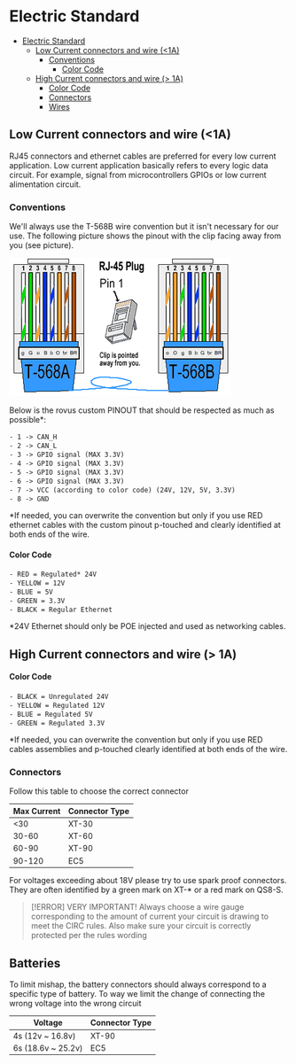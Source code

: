 # Electric Standard

- [Electric Standard](#electric-standard)
  - [Low Current connectors and wire (\<1A)](#low-current-connectors-and-wire-1a)
    - [Conventions](#conventions)
      - [Color Code](#color-code)
  - [High Current connectors and wire (\> 1A)](#high-current-connectors-and-wire--1a)
    - [Color Code](#color-code-1)
    - [Connectors](#connectors)
    - [Wires](#wires)

## Low Current connectors and wire (<1A)

RJ45 connectors and ethernet cables are preferred for every low current application. Low current application basically refers to every logic data circuit. For example, signal from microcontrollers GPIOs or low current alimentation circuit.

### Conventions

We'll always use the T-568B wire convention but it isn't necessary for our use. The following picture shows the pinout with the clip facing away from you (see picture).

![T-568B](doc/attachements/RJ45_pinout.png)

Below is the rovus custom PINOUT that should be respected as much as possible\*:

    - 1 -> CAN_H
    - 2 -> CAN_L
    - 3 -> GPIO signal (MAX 3.3V)
    - 4 -> GPIO signal (MAX 3.3V)
    - 5 -> GPIO signal (MAX 3.3V)
    - 6 -> GPIO signal (MAX 3.3V)
    - 7 -> VCC (according to color code) (24V, 12V, 5V, 3.3V)
    - 8 -> GND

\*If needed, you can overwrite the convention but only if you use RED ethernet cables with the custom pinout p-touched and clearly identified at both ends of the wire.

#### Color Code

    - RED = Regulated* 24V
    - YELLOW = 12V
    - BLUE = 5V
    - GREEN = 3.3V
    - BLACK = Regular Ethernet

\*24V Ethernet should only be POE injected and used as networking cables.

## High Current connectors and wire (> 1A)

#### Color Code

    - BLACK = Unregulated 24V
    - YELLOW = Regulated 12V
    - BLUE = Regulated 5V
    - GREEN = Regulated 3.3V

\*If needed, you can overwrite the convention but only if you use RED cables assemblies and p-touched clearly identified at both ends of the wire.
### Connectors

Follow this table to choose the correct connector

| Max Current | Connector Type |
| ----------- | -------------- |
| <30         | XT-30          |
| 30-60       | XT-60          |
| 60-90       | XT-90          |
| 90-120      | EC5            |
For voltages exceeding about 18V please try to use spark proof connectors. They are often identified by a green mark on XT-\* or a red mark on QS8-S.

>[!ERROR] VERY IMPORTANT!
>Always choose a wire gauge corresponding to the amount of current your circuit is drawing to meet the CIRC rules. Also make sure your circuit is correctly protected per the rules wording
## Batteries

To limit mishap, the battery connectors should always correspond to a specific type of battery. To way we limit the change of connecting the wrong voltage into the wrong circuit

| Voltage            | Connector Type |
| ------------------ | -------------- |
| 4s (12v ~ 16.8v)   | XT-90          |
| 6s (18.6v ~ 25.2v) | EC5            |

